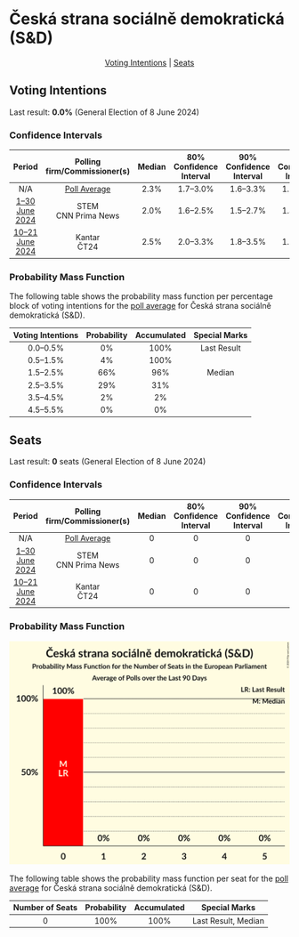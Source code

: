 # Česká strana sociálně demokratická (S&D)

<p align="center"><a href="#voting-intentions">Voting Intentions</a> | <a href="#seats">Seats</a></p>

## Voting Intentions

Last result: **0.0%** (General Election of 8 June 2024)

### Confidence Intervals

| Period     | Polling firm/Commissioner(s) | Median | 80% Confidence Interval | 90% Confidence Interval | 95% Confidence Interval | 99% Confidence Interval |
|:----------:|:----------------:|:-----------:|:-----------------------:|:-----------------------:|:-----------------------:|:-----------------------:|
| N/A | [Poll Average](average.html) | 2.3% | 1.7–3.0% | 1.6–3.3% | 1.5–3.5% | 1.3–3.9% |
| [1–30 June 2024](2024-06-30-STEM.html) | STEM <br> CNN Prima News | 2.0% | 1.6–2.5% | 1.5–2.7% | 1.4–2.8% | 1.2–3.1% |
| [10–21 June 2024](2024-06-21-Kantar.html) | Kantar <br> ČT24 | 2.5% | 2.0–3.3% | 1.8–3.5% | 1.7–3.7% | 1.5–4.1% |

### Probability Mass Function

The following table shows the probability mass function per percentage block of voting intentions for the [poll average](average.html) for Česká strana sociálně demokratická (S&D).

| Voting Intentions | Probability | Accumulated | Special Marks |
|:-----------------:|:-----------:|:-----------:|:-------------:|
| 0.0–0.5% | 0% | 100% | Last Result |
| 0.5–1.5% | 4% | 100% |  |
| 1.5–2.5% | 66% | 96% | Median |
| 2.5–3.5% | 29% | 31% |  |
| 3.5–4.5% | 2% | 2% |  |
| 4.5–5.5% | 0% | 0% |  |


## Seats

Last result: **0** seats (General Election of 8 June 2024)

### Confidence Intervals

| Period     | Polling firm/Commissioner(s) | Median | 80% Confidence Interval | 90% Confidence Interval | 95% Confidence Interval | 99% Confidence Interval |
|:----------:|:----------------:|:------:|:-----------------------:|:-----------------------:|:-----------------------:|:-----------------------:|
| N/A | [Poll Average](average.html) | 0 | 0 | 0 | 0 | 0 |
| [1–30 June 2024](2024-06-30-STEM.html) | STEM <br> CNN Prima News | 0 | 0 | 0 | 0 | 0 |
| [10–21 June 2024](2024-06-21-Kantar.html) | Kantar <br> ČT24 | 0 | 0 | 0 | 0 | 0 |

### Probability Mass Function

![Graph with seats probability mass function not yet produced](average-seats-pmf-českástranasociálnědemokratickásd.png "Seats Probability Mass Function")

The following table shows the probability mass function per seat for the [poll average](average.html) for Česká strana sociálně demokratická (S&D).

| Number of Seats | Probability | Accumulated | Special Marks |
|:---------------:|:-----------:|:-----------:|:-------------:|
| 0 | 100% | 100% | Last Result, Median |


